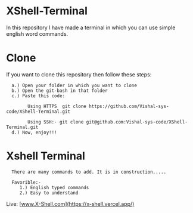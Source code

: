 # XShell-Terminal


In this repository I have made a terminal in which you can use simple english word commands.

# Clone

  If you want to clone this repository then follow these steps:
  
      a.) Open your folder in which you want to clone
      b.) Open the git-bash in that folder
      c.) Paste this code:

            Using HTTPS  git clone https://github.com/Vishal-sys-code/XShell-Terminal.git

            Using SSH:- git clone git@github.com:Vishal-sys-code/XShell-Terminal.git
      d.) Now, enjoy!!!


# Xshell Terminal
   
      There are many commands to add. It is in construction.....

      Favorible:- 
         1.) English typed commands
         2.) Easy to understand
         
         

Live: [www.X-Shell.com](https://x-shell.vercel.app/)


